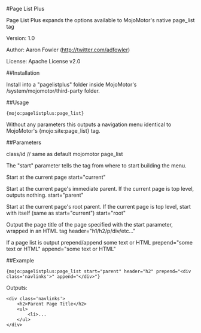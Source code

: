 #Page List Plus

Page List Plus expands the options available to MojoMotor's native page_list tag

Version: 1.0

Author: Aaron Fowler (http://twitter.com/adfowler)

License: Apache License v2.0


##Installation

Install into a "pagelistplus" folder inside MojoMotor's /system/mojomotor/third-party folder.

##Usage

	{mojo:pagelistplus:page_list}

Without any parameters this outputs a navigation menu identical to MojoMotor's {mojo:site:page_list} tag.


##Parameters

class/id // same as default mojomotor page_list

The "start" parameter tells the tag from where to start building the menu.

Start at the current page
	start="current"


Start at the current page's immediate parent. If the current page is top level, outputs nothing.
	start="parent"


Start at the current page's root parent. If the current page is top level, start with itself (same as start="current")
	start="root"


Output the page title of the page specified with the start parameter, wrapped in an HTML tag
	header="h1/h2/p/div/etc..."


If a page list is output prepend/append some text or HTML
	prepend="some text or HTML"
	append="some text or HTML"


##Example

	{mojo:pagelistplus:page_list start="parent" header="h2" prepend="<div class='navlinks'>" append="</div>"}

Outputs:

	<div class='navlinks'>
		<h2>Parent Page Title</h2>
		<ul>
			<li>...
		</ul>
	</div>